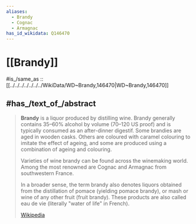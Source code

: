 ```yaml
---
aliases:
  - Brandy
  - Cognac
  - Armagnac
has_id_wikidata: Q146470
---
```


# [[Brandy]] 

#is_/same_as :: [[../../../../../../../WikiData/WD~Brandy,146470|WD~Brandy,146470]] 

## #has_/text_of_/abstract 

> **Brandy** is a liquor produced by distilling wine. 
> Brandy generally contains 35–60% alcohol by volume (70–120 US proof) 
> and is typically consumed as an after-dinner digestif. 
> Some brandies are aged in wooden casks. 
> Others are coloured with caramel colouring to imitate the effect of ageing, 
> and some are produced using a combination of ageing and colouring. 
> 
> Varieties of wine brandy can be found across the winemaking world. 
> Among the most renowned are Cognac and Armagnac from southwestern France.
>
> In a broader sense, 
> the term brandy also denotes liquors obtained from the distillation of pomace 
> (yielding pomace brandy), or mash or wine of any other fruit (fruit brandy). 
> These products are also called eau de vie (literally "water of life" in French).
>
> [Wikipedia](https://en.wikipedia.org/wiki/Brandy) 


